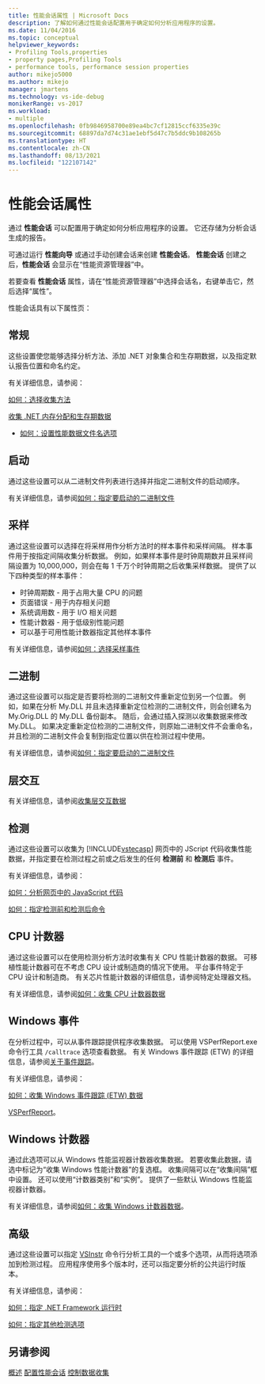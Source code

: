 ```yaml
---
title: 性能会话属性 | Microsoft Docs
description: 了解如何通过性能会话配置用于确定如何分析应用程序的设置。
ms.date: 11/04/2016
ms.topic: conceptual
helpviewer_keywords:
- Profiling Tools,properties
- property pages,Profiling Tools
- performance tools, performance session properties
author: mikejo5000
ms.author: mikejo
manager: jmartens
ms.technology: vs-ide-debug
monikerRange: vs-2017
ms.workload:
- multiple
ms.openlocfilehash: 0fb9846958700e89ea4bc7cf12815ccf6335e39c
ms.sourcegitcommit: 68897da7d74c31ae1ebf5d47c7b5ddc9b108265b
ms.translationtype: HT
ms.contentlocale: zh-CN
ms.lasthandoff: 08/13/2021
ms.locfileid: "122107142"
---
```

# <a name="performance-session-properties"></a>性能会话属性

通过 **性能会话** 可以配置用于确定如何分析应用程序的设置。 它还存储为分析会话生成的报告。

可通过运行 **性能向导** 或通过手动创建会话来创建 **性能会话**。 **性能会话** 创建之后，**性能会话** 会显示在“性能资源管理器”中。

若要查看 **性能会话** 属性，请在“性能资源管理器”中选择会话名，右键单击它，然后选择“属性”。

性能会话具有以下属性页：

## <a name="general"></a>常规

这些设置使您能够选择分析方法、添加 .NET 对象集合和生存期数据，以及指定默认报告位置和命名约定。

有关详细信息，请参阅：

[如何：选择收集方法](../profiling/how-to-choose-collection-methods.md)

[收集 .NET 内存分配和生存期数据](../profiling/collecting-dotnet-memory-allocation-and-lifetime-data.md)

- [如何：设置性能数据文件名选项](../profiling/how-to-set-performance-data-file-name-options.md)

## <a name="launch"></a>启动

通过这些设置可以从二进制文件列表进行选择并指定二进制文件的启动顺序。

有关详细信息，请参阅[如何：指定要启动的二进制文件](../profiling/how-to-specify-the-binary-to-start.md)

## <a name="sampling"></a>采样

通过这些设置可以选择在将采样用作分析方法时的样本事件和采样间隔。 样本事件用于按指定间隔收集分析数据。 例如，如果样本事件是时钟周期数并且采样间隔设置为 10,000,000，则会在每 1 千万个时钟周期之后收集采样数据。 提供了以下四种类型的样本事件：

- 时钟周期数 - 用于占用大量 CPU 的问题
- 页面错误 - 用于内存相关问题
- 系统调用数 - 用于 I/O 相关问题
- 性能计数器 - 用于低级别性能问题
- 可以基于可用性能计数器指定其他样本事件

有关详细信息，请参阅[如何：选择采样事件](../profiling/how-to-choose-sampling-events.md)

## <a name="binary"></a>二进制
通过这些设置可以指定是否要将检测的二进制文件重新定位到另一个位置。 例如，如果在分析 My.DLL 并且未选择重新定位检测的二进制文件，则会创建名为 My.Orig.DLL 的 My.DLL 备份副本。 随后，会通过插入探测以收集数据来修改 My.DLL。 如果决定重新定位检测的二进制文件，则原始二进制文件不会重命名，并且检测的二进制文件会复制到指定位置以供在检测过程中使用。

有关详细信息，请参阅[如何：指定要启动的二进制文件](../profiling/how-to-specify-the-binary-to-start.md)

## <a name="tier-interactions"></a>层交互

有关详细信息，请参阅[收集层交互数据](../profiling/collecting-tier-interaction-data.md)

## <a name="instrumentation"></a>检测

通过这些设置可以收集为 [!INCLUDE[vstecasp](../code-quality/includes/vstecasp_md.md)] 网页中的 JScript 代码收集性能数据，并指定要在检测过程之前或之后发生的任何 **检测前** 和 **检测后** 事件。

有关详细信息，请参阅：

[如何：分析网页中的 JavaScript 代码](../profiling/how-to-profile-javascript-code-in-web-pages.md)

[如何：指定检测前和检测后命令](../profiling/how-to-specify-pre-and-post-instrument-commands.md)

## <a name="cpu-counters"></a>CPU 计数器

通过这些设置可以在使用检测分析方法时收集有关 CPU 性能计数器的数据。 可移植性能计数器可在不考虑 CPU 设计或制造商的情况下使用。 平台事件特定于 CPU 设计和制造商。 有关芯片性能计数器的详细信息，请参阅特定处理器文档。

有关详细信息，请参阅[如何：收集 CPU 计数器数据](../profiling/how-to-collect-cpu-counter-data.md)

## <a name="windows-events"></a>Windows 事件

在分析过程中，可以从事件跟踪提供程序收集数据。 可以使用 VSPerfReport.exe 命令行工具 `/calltrace` 选项查看数据。 有关 Windows 事件跟踪 (ETW) 的详细信息，请参阅[关于事件跟踪](/windows/win32/etw/about-event-tracing)。

有关详细信息，请参阅：

[如何：收集 Windows 事件跟踪 (ETW) 数据](../profiling/how-to-collect-event-tracing-for-windows-etw-data.md)

[VSPerfReport](../profiling/vsperfreport.md)。

## <a name="windows-counters"></a>Windows 计数器

通过此选项可以从 Windows 性能监视器计数器收集数据。 若要收集此数据，请选中标记为“收集 Windows 性能计数器”的复选框。 收集间隔可以在“收集间隔”框中设置。 还可以使用“计数器类别”和“实例”。 提供了一些默认 Windows 性能监视器计数器。

 有关详细信息，请参阅[如何：收集 Windows 计数器数据](../profiling/how-to-collect-windows-counter-data.md)。

## <a name="advanced"></a>高级

通过这些设置可以指定 [VSInstr](../profiling/vsinstr.md) 命令行分析工具的一个或多个选项，从而将选项添加到检测过程。 应用程序使用多个版本时，还可以指定要分析的公共运行时版本。

有关详细信息，请参阅：

[如何：指定 .NET Framework 运行时](../profiling/how-to-specify-the-dotnet-framework-runtime.md)

[如何：指定其他检测选项](../profiling/how-to-specify-additional-instrumentation-options.md)

## <a name="see-also"></a>另请参阅

[概述](../profiling/overviews-performance-tools.md)
[配置性能会话](../profiling/configuring-performance-sessions.md)
[控制数据收集](../profiling/controlling-data-collection.md)
